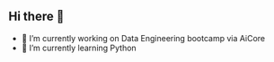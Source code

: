 ## Hi there 👋

- 🔭 I’m currently working on Data Engineering bootcamp via AiCore
- 🌱 I’m currently learning Python

<!--
**vaz0550/vaz0550** is a ✨ _special_ ✨ repository because its `README.md` (this file) appears on your GitHub profile.

Here are some ideas to get you started:

- 🔭 I’m currently working on Data Engineering bootcamp via AiCore
- 🌱 I’m currently learning Python
- 👯 I’m looking to collaborate on
- 🤔 I’m looking for help with ...
- 💬 Ask me about ...
- 📫 How to reach me: ...
- 😄 Pronouns: ...
- ⚡ Fun fact: ...
-->
